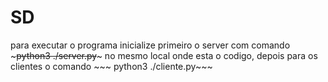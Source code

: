 # SD
 para executar o programa inicialize primeiro o server com comando ~~~python3 ./server.py~~~ no mesmo local onde esta o codigo, depois para os clientes o comando ~~~ python3 ./cliente.py~~~
